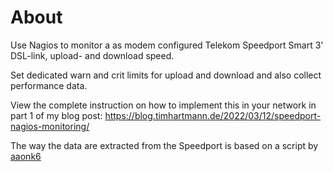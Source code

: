 # About

Use Nagios to monitor a as modem configured Telekom Speedport Smart 3' DSL-link, upload- and download speed.

Set dedicated warn and crit limits for upload and download and also collect performance data.

View the complete instruction on how to implement this in your network in part 1 of my blog post:
https://blog.timhartmann.de/2022/03/12/speedport-nagios-monitoring/

The way the data are extracted from the Speedport is based on a script by [aaonk6](https://github.com/aaronk6/dsl-monitoring)